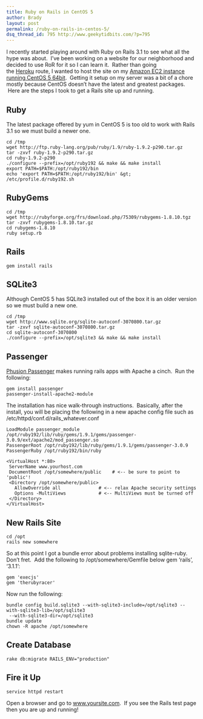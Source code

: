 ```yaml
---
title: Ruby on Rails in CentOS 5
author: Brady
layout: post
permalink: /ruby-on-rails-in-centos-5/
dsq_thread_id: 795 http://www.geekytidbits.com/?p=795
---
```


I recently started playing around with Ruby on Rails 3.1 to see what all the hype was about.  I&#8217;ve been working on a website for our neighborhood and decided to use RoR for it so I can learn it.  Rather than going the <a href="http://www.heroku.com/" target="_blank">Heroku</a> route, I wanted to host the site on my <a href="/setup-lamp-server-amazon-ec2/" target="_blank">Amazon EC2 instance running CentOS 5 64bit</a>.  Getting it setup on my server was a bit of a chore mostly because CentOS doesn&#8217;t have the latest and greatest packages.  Here are the steps I took to get a Rails site up and running.

## Ruby

The latest package offered by yum in CentOS 5 is too old to work with Rails 3.1 so we must build a newer one.

```shell
cd /tmp
wget http://ftp.ruby-lang.org/pub/ruby/1.9/ruby-1.9.2-p290.tar.gz
tar -zxvf ruby-1.9.2-p290.tar.gz
cd ruby-1.9.2-p290
./configure --prefix=/opt/ruby192 && make && make install
export PATH=$PATH:/opt/ruby192/bin
echo 'export PATH=$PATH:/opt/ruby192/bin' &gt; /etc/profile.d/ruby192.sh
```

## RubyGems

```shell
cd /tmp
wget http://rubyforge.org/frs/download.php/75309/rubygems-1.8.10.tgz
tar -zxvf rubygems-1.8.10.tar.gz
cd rubygems-1.8.10
ruby setup.rb
```

## Rails

```shell
gem install rails
```

## SQLite3

Although CentOS 5 has SQLite3 installed out of the box it is an older version so we must build a new one.

```shell
cd /tmp
wget http://www.sqlite.org/sqlite-autoconf-3070800.tar.gz
tar -zxvf sqlite-autoconf-3070800.tar.gz
cd sqlite-autoconf-3070800
./configure --prefix=/opt/sqlite3 && make && make install
```

## Passenger

<a href="http://www.modrails.com/" target="_blank">Phusion Passenger</a> makes running rails apps with Apache a cinch.  Run the following:

```shell
gem install passenger
passenger-install-apache2-module
```

The installation has nice walk-through instructions.  Basically, after the install, you will be placing the following in a new apache config file such as /etc/httpd/conf.d/rails_whatever.conf

```
LoadModule passenger_module /opt/ruby192/lib/ruby/gems/1.9.1/gems/passenger-3.0.9/ext/apache2/mod_passenger.so
PassengerRoot /opt/ruby192/lib/ruby/gems/1.9.1/gems/passenger-3.0.9
PassengerRuby /opt/ruby192/bin/ruby

<VirtualHost *:80>
 ServerName www.yourhost.com
 DocumentRoot /opt/somewhere/public    # <-- be sure to point to 'public'!
 <Directory /opt/somewhere/public>
   AllowOverride all              # <-- relax Apache security settings
   Options -MultiViews            # <-- MultiViews must be turned off
 </Directory>
</VirtualHost>
```

## New Rails Site

```shell
cd /opt
rails new somewhere
```

So at this point I got a bundle error about problems installing sqlite-ruby. Don&#8217;t fret.  Add the following to /opt/somewhere/Gemfile below gem &#8216;rails&#8217;, &#8216;3.1.1&#8217;:

```shell
gem 'execjs'
gem 'therubyracer'
```

Now run the following:

```shell
bundle config build.sqlite3 --with-sqlite3-include=/opt/sqlite3 --with-sqlite3-lib=/opt/sqlite3
 --with-sqlite3-dir=/opt/sqlite3
bundle update
chown -R apache /opt/somewhere
```

## Create Database

```shell
rake db:migrate RAILS_ENV="production"
```

## Fire it Up

```shell
service httpd restart
```

Open a browser and go to www.yoursite.com.  If you see the Rails test page then you are up and running!

